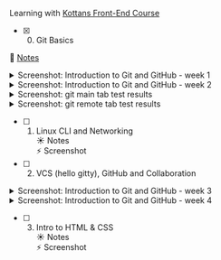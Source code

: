 Learning with [Kottans Front-End Course](https://github.com/kottans/frontend)

- [x] 0.  Git Basics

:palm_tree: [Notes](git_basics/README.md)

<details>
<summary>Screenshot: Introduction to Git and GitHub - week 1</summary>

![Introduction to Git and GitHub - week 1](git_basics/git_week_1.png)

</details>
<details>
<summary>Screenshot: Introduction to Git and GitHub - week 2</summary>

![Introduction to Git and GitHub - week 2](git_basics/git_week_2.png)

</details>
<details>
<summary>Screenshot: git main tab test results</summary>

![git main tab test results](git_basics/git_main.png)

</details>
<details>

<summary>Screenshot: git remote tab test results</summary>

![git remote tab test results](git_basics/git_remote.png)

</details>

- [ ] 1. Linux CLI and Networking  
     :sunny: Notes  
     :zap: Screenshot

- [ ] 2.  VCS (hello gitty), GitHub and Collaboration

<details>
<summary>Screenshot: Introduction to Git and GitHub - week 3</summary>

![Introduction to Git and GitHub - week 3](vcs_github_collaboration/git_week_3.png)

</details>
<details>
<summary>Screenshot: Introduction to Git and GitHub - week 4</summary>

![Introduction to Git and GitHub - week 4](vcs_github_collaboration/git_week_4.png)

</details>

- [ ] 3.  Intro to HTML & CSS  
      :sunny: Notes  
      :zap: Screenshot
